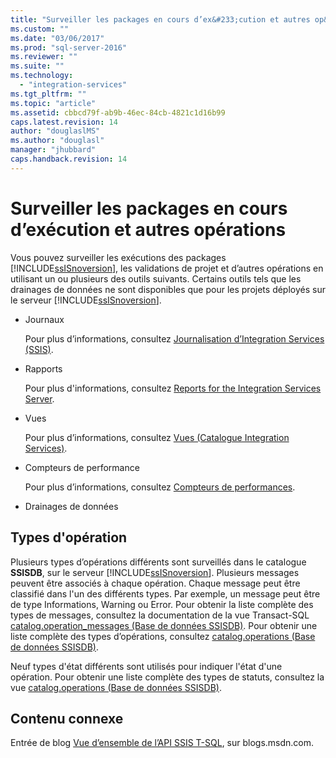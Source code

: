 ```yaml
---
title: "Surveiller les packages en cours d’ex&#233;cution et autres op&#233;rations | Microsoft Docs"
ms.custom: ""
ms.date: "03/06/2017"
ms.prod: "sql-server-2016"
ms.reviewer: ""
ms.suite: ""
ms.technology: 
  - "integration-services"
ms.tgt_pltfrm: ""
ms.topic: "article"
ms.assetid: cbbcd79f-ab9b-46ec-84cb-4821c1d16b99
caps.latest.revision: 14
author: "douglaslMS"
ms.author: "douglasl"
manager: "jhubbard"
caps.handback.revision: 14
---
```

# Surveiller les packages en cours d’ex&#233;cution et autres op&#233;rations
  Vous pouvez surveiller les exécutions des packages [!INCLUDE[ssISnoversion](../../includes/ssisnoversion-md.md)], les validations de projet et d’autres opérations en utilisant un ou plusieurs des outils suivants. Certains outils tels que les drainages de données ne sont disponibles que pour les projets déployés sur le serveur [!INCLUDE[ssISnoversion](../../includes/ssisnoversion-md.md)].  
  
-   Journaux  
  
     Pour plus d’informations, consultez [Journalisation d’Integration Services &#40;SSIS&#41;](../../integration-services/performance/integration-services-ssis-logging.md).  
  
-   Rapports  
  
     Pour plus d'informations, consultez [Reports for the Integration Services Server](../../integration-services/performance/reports-for-the-integration-services-server.md).  
  
-   Vues  
  
     Pour plus d’informations, consultez [Vues &#40;Catalogue Integration Services&#41;](../../integration-services/system-views/views-integration-services-catalog.md).  
  
-   Compteurs de performance  
  
     Pour plus d’informations, consultez [Compteurs de performances](../../integration-services/performance/performance-counters.md).  
  
-   Drainages de données  
  
## Types d'opération  
 Plusieurs types d’opérations différents sont surveillés dans le catalogue **SSISDB**, sur le serveur [!INCLUDE[ssISnoversion](../../includes/ssisnoversion-md.md)]. Plusieurs messages peuvent être associés à chaque opération. Chaque message peut être classifié dans l'un des différents types. Par exemple, un message peut être de type Informations, Warning ou Error. Pour obtenir la liste complète des types de messages, consultez la documentation de la vue Transact-SQL [catalog.operation_messages &#40;Base de données SSISDB&#41;](../../integration-services/system-views/catalog-operation-messages-ssisdb-database.md). Pour obtenir une liste complète des types d’opérations, consultez [catalog.operations &#40;Base de données SSISDB&#41;](../../integration-services/system-views/catalog-operations-ssisdb-database.md).  
  
 Neuf types d'état différents sont utilisés pour indiquer l'état d'une opération. Pour obtenir une liste complète des types de statuts, consultez la vue [catalog.operations &#40;Base de données SSISDB&#41;](../../integration-services/system-views/catalog-operations-ssisdb-database.md).  
  
## Contenu connexe  
 Entrée de blog [Vue d’ensemble de l’API SSIS T-SQL](http://go.microsoft.com/fwlink/?LinkId=249051), sur blogs.msdn.com.  
  
  